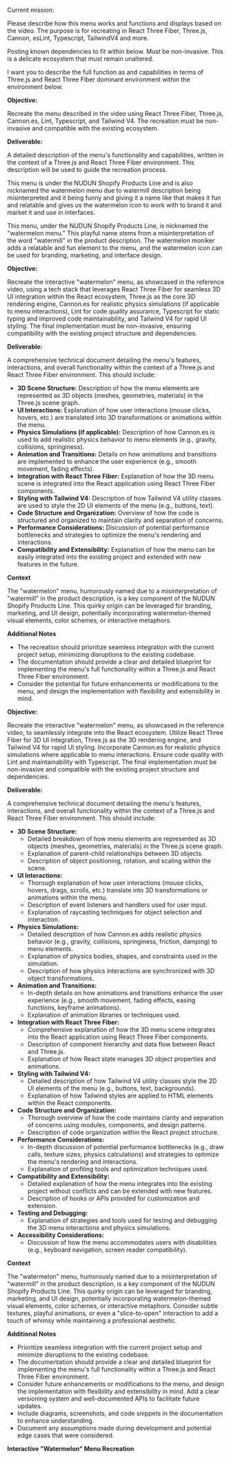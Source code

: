 Current mission:

Please describe how this menu works and functions and displays based on the video. The purpose is for recreating in React Three Fiber, Three.js, Cannon, esLint, Typescript, TailwindV4 and more.

Posting known dependencies to fit within below. Must be non-invasive. This is a delicate ecosystem that must remain unaltered.

I want you to describe the full function as and capabilities in terms of Three.js and React Three Fiber dominant environment within the environment below. 

**Objective:**

Recreate the menu described in the video using React Three Fiber, Three.js, Cannon.es, Lint, Typescript, and Tailwind V4. The recreation must be non-invasive and compatible with the existing ecosystem.

**Deliverable:**

A detailed description of the menu's functionality and capabilities, written in the context of a Three.js and React Three Fiber environment. This description will be used to guide the recreation process.

This menu is under the NUDUN Shopify Products Line and is also nicknamed the watermelon menu due to watermill description being misinterpreted and it being funny and giving it a name like that makes it fun and relatable and gives us the watermelon icon to work with to brand it and market it and use in interfaces.

This menu, under the NUDUN Shopify Products Line, is nicknamed the "watermelon menu." This playful name stems from a misinterpretation of the word "watermill" in the product description. The watermelon moniker adds a relatable and fun element to the menu, and the watermelon icon can be used for branding, marketing, and interface design.

**Objective:**

Recreate the interactive "watermelon" menu, as showcased in the reference video, using a tech stack that leverages React Three Fiber for seamless 3D UI integration within the React ecosystem, Three.js as the core 3D rendering engine, Cannon.es for realistic physics simulations (if applicable to menu interactions), Lint for code quality assurance, Typescript for static typing and improved code maintainability, and Tailwind V4 for rapid UI styling. The final implementation must be non-invasive, ensuring compatibility with the existing project structure and dependencies.

**Deliverable:**

A comprehensive technical document detailing the menu's features, interactions, and overall functionality within the context of a Three.js and React Three Fiber environment. This should include:

* **3D Scene Structure:** Description of how the menu elements are represented as 3D objects (meshes, geometries, materials) in the Three.js scene graph.  
* **UI Interactions:** Explanation of how user interactions (mouse clicks, hovers, etc.) are translated into 3D transformations or animations within the menu.  
* **Physics Simulations (if applicable):** Description of how Cannon.es is used to add realistic physics behavior to menu elements (e.g., gravity, collisions, springiness).  
* **Animation and Transitions:** Details on how animations and transitions are implemented to enhance the user experience (e.g., smooth movement, fading effects).  
* **Integration with React Three Fiber:** Explanation of how the 3D menu scene is integrated into the React application using React Three Fiber components.  
* **Styling with Tailwind V4:** Description of how Tailwind V4 utility classes are used to style the 2D UI elements of the menu (e.g., buttons, text).  
* **Code Structure and Organization:** Overview of how the code is structured and organized to maintain clarity and separation of concerns.  
* **Performance Considerations:** Discussion of potential performance bottlenecks and strategies to optimize the menu's rendering and interactions.  
* **Compatibility and Extensibility:** Explanation of how the menu can be easily integrated into the existing project and extended with new features in the future.

**Context**

The "watermelon" menu, humorously named due to a misinterpretation of "watermill" in the product description, is a key component of the NUDUN Shopify Products Line. This quirky origin can be leveraged for branding, marketing, and UI design, potentially incorporating watermelon-themed visual elements, color schemes, or interactive metaphors.

**Additional Notes**

* The recreation should prioritize seamless integration with the current project setup, minimizing disruptions to the existing codebase.  
* The documentation should provide a clear and detailed blueprint for implementing the menu's full functionality within a Three.js and React Three Fiber environment.  
* Consider the potential for future enhancements or modifications to the menu, and design the implementation with flexibility and extensibility in mind.

**Objective:**

Recreate the interactive "watermelon" menu, as showcased in the reference video, to seamlessly integrate into the React ecosystem. Utilize  React Three Fiber for 3D UI integration, Three.js as the 3D rendering engine, and Tailwind V4 for rapid UI styling. Incorporate Cannon.es for realistic physics simulations where applicable to menu interactions. Ensure code quality with Lint and maintainability with Typescript. The final implementation must be non-invasive and compatible with the existing project structure and dependencies.

**Deliverable:**

A comprehensive technical document detailing the menu's features, interactions, and overall functionality within the context of a Three.js and React Three Fiber environment. This should include:

* **3D Scene Structure:**  
  * Detailed breakdown of how menu elements are represented as 3D objects (meshes, geometries, materials) in the Three.js scene graph.  
  * Explanation of parent-child relationships between 3D objects.  
  * Description of object positioning, rotation, and scaling within the scene.  
* **UI Interactions:**  
  * Thorough explanation of how user interactions (mouse clicks, hovers, drags, scrolls, etc.) translate into 3D transformations or animations within the menu.  
  * Description of event listeners and handlers used for user input.  
  * Explanation of raycasting techniques for object selection and interaction.  
* **Physics Simulations:**  
  * Detailed description of how Cannon.es adds realistic physics behavior (e.g., gravity, collisions, springiness, friction, damping) to menu elements.  
  * Explanation of physics bodies, shapes, and constraints used in the simulation.  
  * Description of how physics interactions are synchronized with 3D object transformations.  
* **Animation and Transitions:**  
  * In-depth details on how animations and transitions enhance the user experience (e.g., smooth movement, fading effects, easing functions, keyframe animations).  
  * Explanation of animation libraries or techniques used.  
* **Integration with React Three Fiber:**  
  * Comprehensive explanation of how the 3D menu scene integrates into the React application using React Three Fiber components.  
  * Description of component hierarchy and data flow between React and Three.js.  
  * Explanation of how React state manages 3D object properties and animations.  
* **Styling with Tailwind V4:**  
  * Detailed description of how Tailwind V4 utility classes style the 2D UI elements of the menu (e.g., buttons, text, backgrounds).  
  * Explanation of how Tailwind styles are applied to HTML elements within the React components.  
* **Code Structure and Organization:**  
  * Thorough overview of how the code maintains clarity and separation of concerns using modules, components, and design patterns.  
  * Description of code organization within the React project structure.  
* **Performance Considerations:**  
  * In-depth discussion of potential performance bottlenecks (e.g., draw calls, texture sizes, physics calculations) and strategies to optimize the menu's rendering and interactions.  
  * Explanation of profiling tools and optimization techniques used.  
* **Compatibility and Extensibility:**  
  * Detailed explanation of how the menu integrates into the existing project without conflicts and can be extended with new features.  
  * Description of hooks or APIs provided for customization and extension.  
* **Testing and Debugging:**  
  * Explanation of strategies and tools used for testing and debugging the 3D menu interactions and physics simulations.  
* **Accessibility Considerations:**  
  * Discussion of how the menu accommodates users with disabilities (e.g., keyboard navigation, screen reader compatibility).

**Context**

The "watermelon" menu, humorously named due to a misinterpretation of "watermill" in the product description, is a key component of the NUDUN Shopify Products Line. This quirky origin can be leveraged for branding, marketing, and UI design, potentially incorporating watermelon-themed visual elements, color schemes, or interactive metaphors. Consider subtle textures, playful animations, or even a "slice-to-open" interaction to add a touch of whimsy while maintaining a professional aesthetic.

**Additional Notes**

* Prioritize seamless integration with the current project setup and minimize disruptions to the existing codebase.  
* The documentation should provide a clear and detailed blueprint for implementing the menu's full functionality within a Three.js and React Three Fiber environment.  
* Consider future enhancements or modifications to the menu, and design the implementation with flexibility and extensibility in mind. Add a clear versioning system and well-documented APIs to facilitate future updates.  
* Include diagrams, screenshots, and code snippets in the documentation to enhance understanding.  
* Document any assumptions made during development and potential edge cases that were considered.

**Interactive "Watermelon" Menu Recreation**

